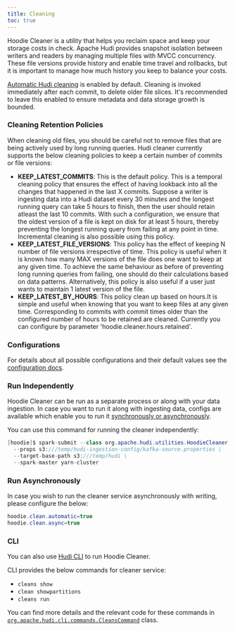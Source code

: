 ```yaml
---
title: Cleaning
toc: true
---
```


Hoodie Cleaner is a utility that helps you reclaim space and keep your storage costs in check. Apache Hudi provides 
snapshot isolation between writers and readers by managing multiple files with MVCC concurrency. These file versions 
provide history and enable time travel and rollbacks, but it is important to manage how much history you keep to balance your costs.

[Automatic Hudi cleaning](/docs/configurations/#hoodiecleanautomatic) is enabled by default. Cleaning is invoked immediately after
each commit, to delete older file slices. It's recommended to leave this enabled to ensure metadata and data storage growth is bounded. 

### Cleaning Retention Policies 
When cleaning old files, you should be careful not to remove files that are being actively used by long running queries.
Hudi cleaner currently supports the below cleaning policies to keep a certain number of commits or file versions:

- **KEEP_LATEST_COMMITS**: This is the default policy. This is a temporal cleaning policy that ensures the effect of 
having lookback into all the changes that happened in the last X commits. Suppose a writer is ingesting data 
into a Hudi dataset every 30 minutes and the longest running query can take 5 hours to finish, then the user should 
retain atleast the last 10 commits. With such a configuration, we ensure that the oldest version of a file is kept on 
disk for at least 5 hours, thereby preventing the longest running query from failing at any point in time. Incremental cleaning is also possible using this policy.
- **KEEP_LATEST_FILE_VERSIONS**: This policy has the effect of keeping N number of file versions irrespective of time. 
This policy is useful when it is known how many MAX versions of the file does one want to keep at any given time. 
To achieve the same behaviour as before of preventing long running queries from failing, one should do their calculations 
based on data patterns. Alternatively, this policy is also useful if a user just wants to maintain 1 latest version of the file.
- **KEEP_LATEST_BY_HOURS**: This policy clean up based on hours.It is simple and useful when knowing that you want to keep files at any given time.
  Corresponding to commits with commit times older than the configured number of hours to be retained are cleaned.
  Currently you can configure by parameter 'hoodie.cleaner.hours.retained'.

### Configurations
For details about all possible configurations and their default values see the [configuration docs](https://hudi.apache.org/docs/configurations#Compaction-Configs).

### Run Independently
Hoodie Cleaner can be run as a separate process or along with your data ingestion. In case you want to run it along with 
ingesting data, configs are available which enable you to run it [synchronously or asynchronously](https://hudi.apache.org/docs/configurations#hoodiecleanasync).

You can use this command for running the cleaner independently:
```java
[hoodie]$ spark-submit --class org.apache.hudi.utilities.HoodieCleaner \
  --props s3:///temp/hudi-ingestion-config/kafka-source.properties \
  --target-base-path s3:///temp/hudi \
  --spark-master yarn-cluster
```

### Run Asynchronously
In case you wish to run the cleaner service asynchronously with writing, please configure the below:
```java
hoodie.clean.automatic=true
hoodie.clean.async=true
```

### CLI
You can also use [Hudi CLI](/docs/cli) to run Hoodie Cleaner.

CLI provides the below commands for cleaner service:
- `cleans show`
- `clean showpartitions`
- `cleans run`

You can find more details and the relevant code for these commands in [`org.apache.hudi.cli.commands.CleansCommand`](https://github.com/apache/hudi/blob/master/hudi-cli/src/main/java/org/apache/hudi/cli/commands/CleansCommand.java) class. 
